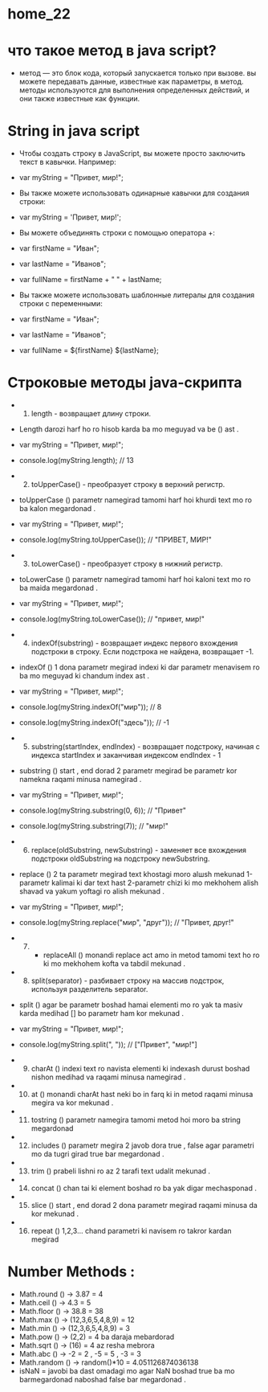 # home_22

# что такое метод в java script?
- метод — это блок кода, который запускается только при вызове. вы можете передавать данные, известные как параметры, в метод. методы используются для выполнения определенных действий, и они также известные как функции.
# String in java script 
- Чтобы создать строку в JavaScript, вы можете просто заключить текст в кавычки. Например:


- var myString = "Привет, мир!";


- Вы также можете использовать одинарные кавычки для создания строки:


- var myString = 'Привет, мир!';


- Вы можете объединять строки с помощью оператора +:


- var firstName = "Иван";
- var lastName = "Иванов";
- var fullName = firstName + " " + lastName;


- Вы также можете использовать шаблонные литералы для создания строки с переменными:


- var firstName = "Иван";
- var lastName = "Иванов";
- var fullName = ${firstName} ${lastName};
# Строковые методы java-скрипта
- 1. length - возвращает длину строки.
- Length darozi harf ho ro hisob karda ba mo meguyad va be () ast .

- var myString = "Привет, мир!";
- console.log(myString.length); // 13

- 2. toUpperCase() - преобразует строку в верхний регистр.
- toUpperCase () parametr namegirad tamomi harf hoi khurdi text mo ro ba kalon megardonad .

- var myString = "Привет, мир!";
- console.log(myString.toUpperCase()); // "ПРИВЕТ, МИР!"
 - 3. toLowerCase() - преобразует строку в нижний регистр.
- toLowerCase () parametr namegirad tamomi harf hoi kaloni text mo ro ba maida megardonad .

- var myString = "Привет, мир!";
- console.log(myString.toLowerCase()); // "привет, мир!"

- 4. indexOf(substring) - возвращает индекс первого вхождения подстроки в строку. Если подстрока не найдена, возвращает -1.
- indexOf () 1 dona parametr megirad indexi ki dar parametr menavisem ro ba mo meguyad ki chandum index ast .

- var myString = "Привет, мир!";
- console.log(myString.indexOf("мир")); // 8
- console.log(myString.indexOf("здесь")); // -1
 
- 5. substring(startIndex, endIndex) - возвращает подстроку, начиная с индекса startIndex и заканчивая индексом endIndex - 1
- substring () start , end dorad 2 parametr megirad be parametr kor namekna raqami minusa namegirad .

- var myString = "Привет, мир!";
- console.log(myString.substring(0, 6)); // "Привет"
- console.log(myString.substring(7)); // "мир!"

- 6. replace(oldSubstring, newSubstring) - заменяет все вхождения подстроки oldSubstring на подстроку newSubstring.
- replace () 2 ta parametr megirad text khostagi moro alшsh mekunad 1-parametr kalimai ki dar text hast 2-parametr chizi ki mo mekhohem alish shavad va yakum yoftagi ro alish mekunad .

- var myString = "Привет, мир!";
- console.log(myString.replace("мир", "друг")); // "Привет, друг!"
 

 - 7. - replaceAll () monandi replace act amo in metod tamomi text ho ro ki mo mekhohem kofta va tabdil mekunad .


- 8. split(separator) - разбивает строку на массив подстрок, используя разделитель separator.
- split () agar be parametr boshad hamai elementi mo ro yak ta masiv karda medihad [] bo parametr ham kor mekunad .


- var myString = "Привет, мир!";
- console.log(myString.split(", ")); // ["Привет", "мир!"]

- 9. charAt () indexi text ro navista elementi ki indexash durust boshad nishon medihad va raqami minusa namegirad .
- 10. at () monandi charAt hast neki bo in farq ki in metod raqami minusa megira va kor mekunad .

- 11. tostring () parametr namegira tamomi metod hoi moro ba string megardonad 
- 12. includes () parametr megira 2 javob dora true , false agar parametri mo da tugri girad true bar megardonad .
- 13. trim () prabeli lishni ro az 2 tarafi text udalit mekunad . 
- 14. concat () chan tai ki element boshad ro ba yak digar mechasponad .
- 15. slice () start , end dorad 2 dona parametr megirad raqami minusa da kor mekunad .
- 16. repeat () 1,2,3... chand parametri ki navisem ro takror kardan megirad 

 # Number Methods :
 - Math.round ()  ->  3.87 = 4
- Math.ceil ()   ->  4.3  = 5
- Math.floor ()  ->  38.8 = 38
- Math.max ()    ->  (12,3,6,5,4,8,9) = 12
- Math.min ()    ->  (12,3,6,5,4,8,9) = 3
- Math.pow ()    ->  (2,2) = 4  ba daraja mebardorad
- Math.sqrt ()   ->  (16)  = 4 az resha mebrora
- Math.abc ()    ->  -2 = 2   ,   -5 = 5   ,   -3 = 3
- Math.random () -> random()*10 = 4.051126874036138
-  isNaN = javobi ba dast omadagi mo agar NaN boshad true ba mo barmegardonad naboshad false bar megardonad .
